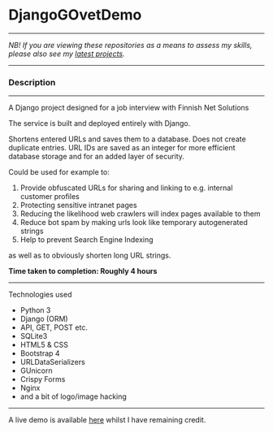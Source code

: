 # DjangoGOvetDemo

_____________________________________

*NB! If you are viewing these repositories as a means to assess my skills, please also see my [latest projects](https://github.com/pythonInRelay?tab=repositories).*

_________________________

### Description

_____________________________________

A Django project designed for a job interview with Finnish Net Solutions

The service is built and deployed entirely with Django.

Shortens entered URLs and saves them to a database. Does not create duplicate entries.
URL IDs are saved as an integer for more efficient database storage and for an added layer of security.

Could be used for example to:

1. Provide obfuscated URLs for sharing and linking to e.g. internal customer profiles
2. Protecting sensitive intranet pages
3. Reducing the likelihood web crawlers will index pages available to them
4. Reduce bot spam by making urls look like temporary autogenerated strings
5. Help to prevent Search Engine Indexing

as well as to obviously shorten long URL strings.

**Time taken to completion: Roughly 4 hours**

_____________________________________

Technologies used

* Python 3
* Django (ORM)
* API, GET, POST etc.
* SQLite3
* HTML5 & CSS
* Bootstrap 4
* URLDataSerializers
* GUnicorn
* Crispy Forms
* Nginx
* and a bit of logo/image hacking

_____________________________________

A live demo is available [here](https://finlandin.review) whilst I have remaining credit.
